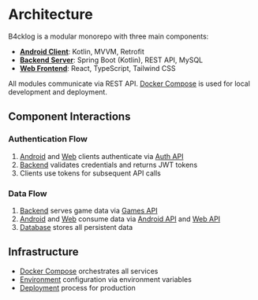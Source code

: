 # Architecture

B4cklog is a modular monorepo with three main components:

- **[Android Client](android/overview.md)**: Kotlin, MVVM, Retrofit
- **[Backend Server](backend/overview.md)**: Spring Boot (Kotlin), REST API, MySQL
- **[Web Frontend](web/overview.md)**: React, TypeScript, Tailwind CSS

All modules communicate via REST API. [Docker Compose](devops/docker-compose.md) is used for local development and deployment.

## Component Interactions

### Authentication Flow
1. [Android](android/overview.md) and [Web](web/overview.md) clients authenticate via [Auth API](backend/api.md#Auth)
2. [Backend](backend/overview.md) validates credentials and returns JWT tokens
3. Clients use tokens for subsequent API calls

### Data Flow
1. [Backend](backend/overview.md) serves game data via [Games API](backend/api.md#Games)
2. [Android](android/overview.md) and [Web](web/overview.md) consume data via [Android API](android/api.md) and [Web API](web/api.md)
3. [Database](backend/database.md) stores all persistent data

## Infrastructure

- [Docker Compose](devops/docker-compose.md) orchestrates all services
- [Environment](devops/environments.md) configuration via environment variables
- [Deployment](devops/deployment.md) process for production 